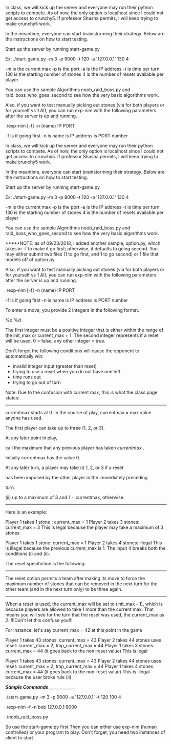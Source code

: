 In class, we will kick up the server and everyone may run their python scripts to compete. As of now, the only option is localhost since I could not get access to crunchy5. If professor Shasha permits, I will keep trying to make crunchy5 work.

In the meantime, everyone can start brainstorming their strategy. Below are the instructions on how to start testing.

Start up the server by running start-game.py

Ex: ./start-game.py -m 3 -p 9000 -t 120 -a '127.0.0.1' 130 4

-m is the current max -p is the port -a is the IP address -t is time per turn 130 is the starting number of stones 4 is the number of resets available per player

You can use the sample Algorithms noob_raid_boss.py and raid_boss_who_goes_second to see how the very basic algorithms work.

Also, if you want to test manually picking out stones (via for both players or for yourself vs 1 AI), you can run exp-nim with the following parameters after the server is up and running.

./exp-nim [-f] -n (name) IP:PORT

-f is if going first -n is name is IP address is PORT number

In class, we will kick up the server and everyone may run their python scripts to compete. As of now, the only option is localhost since I could not get access to crunchy5. If professor Shasha permits, I will keep trying to make crunchy5 work.

In the meantime, everyone can start brainstorming their strategy. Below are the instructions on how to start testing.

Start up the server by running start-game.py

Ex: ./start-game.py -m 3 -p 9000 -t 120 -a '127.0.0.1' 130 4

-m is the current max -p is the port -a is the IP address -t is time per turn 130 is the starting number of stones 4 is the number of resets available per player

You can use the sample Algorithms noob_raid_boss.py and raid_boss_who_goes_second to see how the very basic algorithms work.

*****NOTE: as of 09/23/2018, I added another sample, option.py, which takes in -f to make it go first; otherwise, it defaults to going second. You may either submit two files (1 to go first, and 1 to go second) or 1 file that models off of option.py

Also, if you want to test manually picking out stones (via for both players or for yourself vs 1 AI), you can run exp-nim with the following parameters after the server is up and running.

./exp-nim [-f] -n (name) IP:PORT

-f is if going first -n is name is IP address is PORT number

To enter a move, you provide 2 integers in the following format.

%d %d

The first integer must be a positive integer that is either within the range of the init_max or current_max + 1.
The second integer represents if a reset will be used. 0 = false, any other integer = true.

Don't forget the following conditions will cause the opponent to automatically win:
- invalid integer input (greater than reset)
- trying to use a reset when you do not have one left
- time runs out
- trying to go out of turn

Note: 
Due to the confusion with current max, this is what the class page states:

*******************************************************************************************
currentmax starts at 0. In the course of play, currentmax = max value anyone has used.

The first player can take up to three (1, 2, or 3).

At any later point in play,

call the maximum that any previous player has taken <i> currentmax </i>.

Initially currentmax has the value 0.

At any later turn, a player may take (i) 1, 2, or 3 if a reset

has been imposed by the other player in the immediately preceding

turn

(ii) up to a maximum of 3 and 1 + currentmax, otherwise.
*******************************************************************************************

Here is an example:

Player 1 takes 1 stone : current_max = 1
Player 2 takes 3 stones: current_max = 3
This is legal because the player may take a maximum of 3 stones

Player 1 takes 1 stone: current_max = 1
Player 2 takes 4 stones: illegal
This is illegal because the previous current_max is 1. The input 4 breaks both the conditions (i) and (ii).

The reset specifiction is the following:
*******************************************************************************************
The reset option permits a team after making its move to force the maximum number of stones that can be removed in the next turn for the other team (and in the next turn only) to be three again.
*******************************************************************************************

When a reset is used, the current_max will be set to (init_max - 1), which is because players are allowed to take 1 more than the current max. That means you will see for the turn that the reset was used, the current_max as 2. !!!Don't let this confuse you!!!

For instance: let's say current_max = 42 at this point in the game

Player 1 takes 43 stones: current_max = 43
Player 2 takes 44 stones uses reset: current_max = 2, tmp_current_max = 44
Player 1 takes 3 stones: current_max = 44 (it goes back to the non-reset value)
This is legal

Player 1 takes 43 stones: current_max = 43
Player 2 takes 44 stones uses reset: current_max = 2, tmp_current_max = 44
Player 1 takes 4 stones: current_max = 44 (it goes back to the non-reset value)
This is illegal because the user broke rule (ii)



_________________________________Sample Commands______________________________________________

./start-game.py -m 3 -p 9000 -a '127.0.0.1' -t 120 100 4

./exp-nim -f -n bob 127.0.0.1:9000

./noob_raid_boss.py

So use the start-game.py first
Then you can either use exp-nim (human controlled) or your program to play. Don't forget, you need two instances of client to start.

